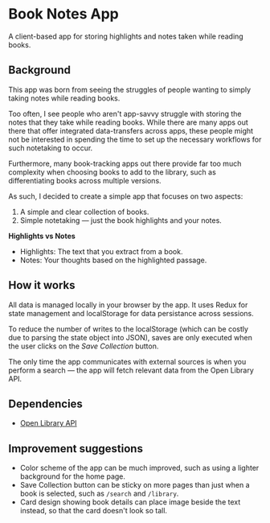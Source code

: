 # Book Notes App

A client-based app for storing highlights and notes taken while reading books.

## Background

This app was born from seeing the struggles of people wanting to simply taking notes while reading books.

Too often, I see people who aren't app-savvy struggle with storing the notes that they take while reading books. While there are many apps out there that offer integrated data-transfers across apps, these people might not be interested in spending the time to set up the necessary workflows for such notetaking to occur.

Furthermore, many book-tracking apps out there provide far too much complexity when choosing books to add to the library, such as differentiating books across multiple versions.

As such, I decided to create a simple app that focuses on two aspects:

1. A simple and clear collection of books.
2. Simple notetaking — just the book highlights and your notes.

**Highlights vs Notes**

- Highlights: The text that you extract from a book.
- Notes: Your thoughts based on the highlighted passage.

## How it works

All data is managed locally in your browser by the app. It uses Redux for state management and localStorage for data persistance across sessions.

To reduce the number of writes to the localStorage (which can be costly due to parsing the state object into JSON), saves are only executed when the user clicks on the _Save Collection_ button.

The only time the app communicates with external sources is when you perform a search — the app will fetch relevant data from the Open Library API.

## Dependencies

- [Open Library API](https://openlibrary.org/developers/api)

## Improvement suggestions

- Color scheme of the app can be much improved, such as using a lighter background for the home page.
- Save Collection button can be sticky on more pages than just when a book is selected, such as `/search` and `/library`.
- Card design showing book details can place image beside the text instead, so that the card doesn't look so tall.
